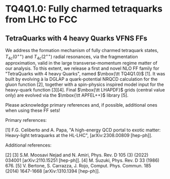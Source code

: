 # TQ4Q1.0: Fully charmed tetraquarks from LHC to FCC
## TetraQuarks with 4 heavy Quarks VFNS FFs

We address the formation mechanism of fully charmed tetraquark states, $T_{4c}(0^{++})$ and $T_{4c}(2^{++})$ radial resonances, via the fragmentation approximation, valid in the large transverse-momentum regime matter of our analysis. To this extent, we release a first and novel NLO FF family for "TetraQuarks with 4 heavy Quarks", named $\mbox{\tt TQ4Q1.0}$ [1]. It was built by evolving à la DGLAP a quark-potential NRQCD calculation for the gluon function [2], together with a spin-physics inspired model input for the heavy-quark function [3][4]. Final $\mbox{\tt LHAPDF}$ grids (central value only) are evolved via the $\mbox{\tt APFEL++}$ library [5].

Please acknowledge primary references and, if possible, additional ones when using these FF sets!  
  

Primary references:

[1] F.G. Celiberto and A. Papa, "A high-energy QCD portal to exotic matter: Heavy-light tetraquarks at the HL-LHC", [arXiv:2308.00809 [hep-ph]].  
  

Additional references:

[2] 
[3] S.M. Moosavi Nejad and N. Amiri, Phys. Rev. D 105 (3) (2022) 034001 [arXiv:2110.15251 [hep-ph]]. 
[4] M. Suzuki, Phys. Rev. D 33 (1986) 676.
[5] V. Bertone, S. Carrazza, J. Rojo, Comput. Phys. Commun. 185 (2014) 1647-1668 [arXiv:1310.1394 [hep-ph]].  
